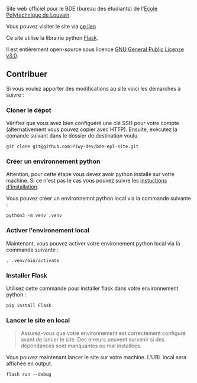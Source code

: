Site web officiel pour le BDE (bureau des étudiants) de l'[Ecole Polytechnique de Louvain](https://uclouvain.be/fr/facultes/epl).

Vous pouvez visiter le site via [ce lien](https://bde-epl.uclouvain.be)

Ce site utilise la librairie python [Flask](https://flask.palletsprojects.com/en/3.0.x/).

Il est entièrement open-source sous licence [GNU General Public License v3.0](https://github.com/Piwy-dev/bde-epl-site/blob/main/LICENSE).

## Contribuer
Si vous voulez apporter des modifications au site voici les démarches à suivre :

### Cloner le dépot
Vérifiez que vous avez bien configuéré une clé SSH pour votre compte (alternativement vous pouvez copier avec HTTP). Ensuite, exécutez la comande suivant dans le dossier de destination voulu.
```console
git clone git@github.com:Piwy-dev/bde-epl-site.git
```

### Créer un environnement python
Attention, pour cette étape vous devez avoir python installé sur votre machine. Si ce n'est pas le cas vous pouvez suivre les [instuctions d'installation](https://www.python.org/downloads/).

Vous pouvez créer un environnemnt python local via la commande suivante :
```console
python3 -m venv .venv
```

### Activer l'environement local
Maintenant, vous pouvez activer votre environement python local via la commande suivante :
```console
. .venv/bin/activate
```

### Installer Flask
Utilisez cette commande pour installer flask dans votre environnement python :
```
pip install Flask
```

### Lancer le site en local
> Assurez-vous que votre environnement est correctement configuré avant de lancer le site. Des erreurs peuvent survenir si des dépendances sont manquantes ou mal installées.

Vous pouvez maintenant lancer le site sur votre machine. L'URL local sera affichée en output.
```code
flask run --debug
```
